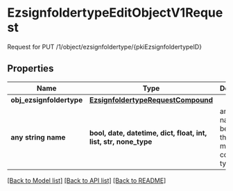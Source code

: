 # EzsignfoldertypeEditObjectV1Request

Request for PUT /1/object/ezsignfoldertype/{pkiEzsignfoldertypeID}

## Properties
Name | Type | Description | Notes
------------ | ------------- | ------------- | -------------
**obj_ezsignfoldertype** | [**EzsignfoldertypeRequestCompound**](EzsignfoldertypeRequestCompound.md) |  | 
**any string name** | **bool, date, datetime, dict, float, int, list, str, none_type** | any string name can be used but the value must be the correct type | [optional]

[[Back to Model list]](../README.md#documentation-for-models) [[Back to API list]](../README.md#documentation-for-api-endpoints) [[Back to README]](../README.md)


